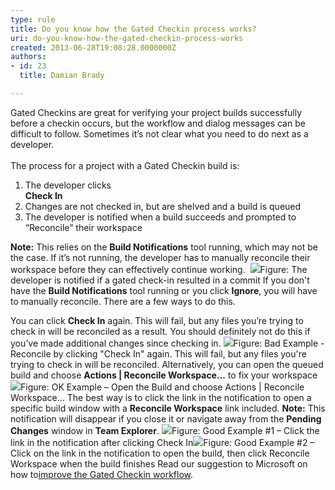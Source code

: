 ```yaml
---
type: rule
title: Do you know how the Gated Checkin process works?
uri: do-you-know-how-the-gated-checkin-process-works
created: 2013-06-28T19:08:28.0000000Z
authors:
- id: 23
  title: Damian Brady

---
```


 Gated Checkins are great for verifying your project builds successfully before a checkin occurs, but the workflow and dialog messages can be difficult to follow.  Sometimes it’s not clear what you need to do next as a developer.<br><br> 
​​The process for a project with a Gated Checkin build is:

1. The developer clicks <br>      **Check In**
2. Changes are not checked in, but are shelved and a build is queued
3. The developer is notified when a build succeeds and prompted to “Reconcile” their workspace


**Note:** This relies on the     **Build Notifications** tool running, which may not be the case.  If it’s not running, the developer has to manually reconcile their workspace before they can effectively continue working.
 ​  ![](/PublishingImages/gated-checkin-1.jpg)Figure: The developer is notified if a gated check-in resulted in a commit
If you don't have the     **Build Notifications** tool running or you click     **Ignore**, you will have to manually reconcile. There are a few ways to do this.

You can click     **Check In** again.  This will fail, but any files you’re trying to check in will be reconciled as a result.  You should definitely not do this if you’ve made additional changes since checking in.
![](/PublishingImages/gated-checkin-2.jpg)Figure: Bad Example - Reconcile by clicking "Check In" again.  This will fail, but any files you're trying to check in will be reconciled.
Alternatively, you can open the queued build and choose     **Actions | Reconcile Workspace...** to fix your workspace
![](/PublishingImages/gated-checkin-3.jpg)Figure: OK Example – Open the Build and choose Actions | Reconcile Workspace...
The best way is to click the link in the notification to open a specific build window with a     **Reconcile Workspace** link included.
**Note:** This notification will disappear if you close it or navigate away from the     **Pending Changes** window in     **Team Explorer**.
![](/PublishingImages/gated-checkin-4.jpg)Figure: Good Example #1 – Click the link in the notification after clicking Check In![](/PublishingImages/gated-checkin-5.jpg)Figure: Good Example #2 – Click on the link in the notification to open the build, then click Reconcile Workspace when the build finishes
Read our suggestion to Microsoft on how to[improve the Gated Checkin workflow](http&#58;//www.ssw.com.au/ssw/standards/BetterSoftwareSuggestions/TeamFoundationServer.aspx#improve-gated-checkin).

